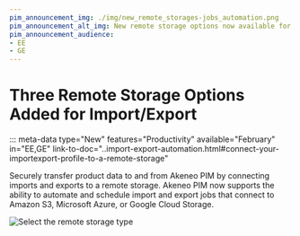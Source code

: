 ```yaml
---
pim_announcement_img: ./img/new_remote_storages-jobs_automation.png
pim_announcement_alt_img: New remote storage options now available for import/export jobs
pim_announcement_audience:
- EE
- GE
---
```


# Three Remote Storage Options Added for Import/Export
::: meta-data type="New" features="Productivity" available="February" in="EE,GE" link-to-doc="..import-export-automation.html#connect-your-importexport-profile-to-a-remote-storage"

Securely transfer product data to and from Akeneo PIM by connecting imports and exports to a remote storage. Akeneo PIM now supports the ability to automate and schedule import and export jobs that connect to Amazon S3, Microsoft Azure, or Google Cloud Storage. 


![Select the remote storage type](../img/new_remote_storages-jobs_automation.png.)